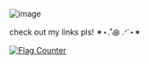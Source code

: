 ![image](https://github.com/user-attachments/assets/48453ad3-5c93-4dea-b50b-85296d9a83c0)

check out my links pls! ✶⋆.˚꩜ .ᐟ˙⋆✶

<a href="https://info.flagcounter.com/9NkE"><img src="https://s01.flagcounter.com/count/9NkE/bg_819CAD/txt_435059/border_CCCCCC/columns_3/maxflags_12/viewers_0/labels_0/pageviews_1/flags_0/percent_0/" alt="Flag Counter" border="0"></a>
